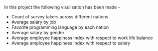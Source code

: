 In this project the following visulisation has been made - 

- Count of survey takers across different nations
- Average salary by job
- Favorite programming language by each nation
- Average salary by gender
- Average employee happiness index with respect to work life balance
- Average employee happiness index with respect to salary
